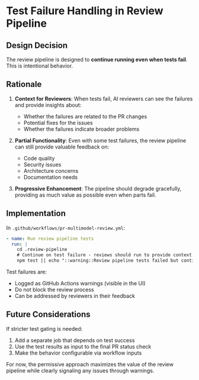 # Test Failure Handling in Review Pipeline

## Design Decision

The review pipeline is designed to **continue running even when tests fail**. This is intentional behavior.

## Rationale

1. **Context for Reviewers**: When tests fail, AI reviewers can see the failures and provide insights about:
   - Whether the failures are related to the PR changes
   - Potential fixes for the issues
   - Whether the failures indicate broader problems

2. **Partial Functionality**: Even with some test failures, the review pipeline can still provide valuable feedback on:
   - Code quality
   - Security issues
   - Architecture concerns
   - Documentation needs

3. **Progressive Enhancement**: The pipeline should degrade gracefully, providing as much value as possible even when parts fail.

## Implementation

In `.github/workflows/pr-multimodel-review.yml`:

```yaml
- name: Run review pipeline tests
  run: |
    cd .review-pipeline
    # Continue on test failure - reviews should run to provide context
    npm test || echo "::warning::Review pipeline tests failed but continuing to run reviews"
```

Test failures are:
- Logged as GitHub Actions warnings (visible in the UI)
- Do not block the review process
- Can be addressed by reviewers in their feedback

## Future Considerations

If stricter test gating is needed:
1. Add a separate job that depends on test success
2. Use the test results as input to the final PR status check
3. Make the behavior configurable via workflow inputs

For now, the permissive approach maximizes the value of the review pipeline while clearly signaling any issues through warnings.